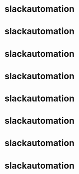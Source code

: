 # slackautomation
# slackautomation

# slackautomation
# slackautomation
# slackautomation
# slackautomation
# slackautomation
# slackautomation

